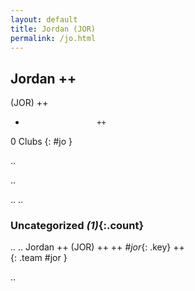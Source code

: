 ```yaml
---
layout: default
title: Jordan (JOR)
permalink: /jo.html
---
```



## Jordan   ++
(JOR)  ++
-                     ++
0 Clubs
{: #jo }


.. 




.. 




.. 
.. 


### Uncategorized _(1)_{:.count}


..
..
Jordan  ++
 (JOR) ++
 ++
_#jor_{: .key} ++
<br>
{: .team #jor }




.. 
 

